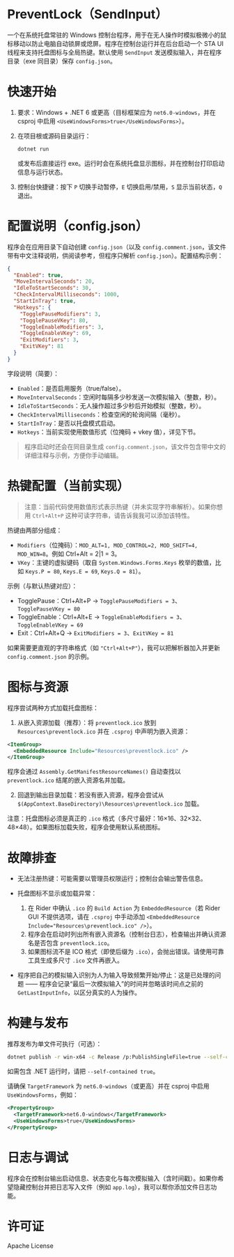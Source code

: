 # PreventLock（SendInput）

一个在系统托盘常驻的 Windows 控制台程序，用于在无人操作时模拟极微小的鼠标移动以防止电脑自动锁屏或熄屏。程序在控制台运行并在后台启动一个 STA UI 线程来支持托盘图标与全局热键。默认使用 `SendInput` 发送模拟输入，并在程序目录（exe 同目录）保存 `config.json`。

# 快速开始

1. 要求：Windows + .NET 6 或更高（目标框架应为 `net6.0-windows`，并在 csproj 中启用 `<UseWindowsForms>true</UseWindowsForms>`）。
2. 在项目根或源码目录运行：

   ```bash
   dotnet run
   ```

   或发布后直接运行 exe。运行时会在系统托盘显示图标，并在控制台打印启动信息与运行状态。
3. 控制台快捷键：按下 `P` 切换手动暂停，`E` 切换启用/禁用，`S` 显示当前状态，`Q` 退出。

# 配置说明（config.json）

程序会在应用目录下自动创建 `config.json`（以及 `config.comment.json`，该文件带有中文注释说明，供阅读参考，但程序只解析 `config.json`）。配置结构示例：

```json
{
  "Enabled": true,
  "MoveIntervalSeconds": 20,
  "IdleToStartSeconds": 30,
  "CheckIntervalMilliseconds": 1000,
  "StartInTray": true,
  "Hotkeys": {
    "TogglePauseModifiers": 3,
    "TogglePauseVKey": 80,
    "ToggleEnableModifiers": 3,
    "ToggleEnableVKey": 69,
    "ExitModifiers": 3,
    "ExitVKey": 81
  }
}
```

字段说明（简要）：

* `Enabled`：是否启用服务（true/false）。
* `MoveIntervalSeconds`：空闲时每隔多少秒发送一次模拟输入（整数，秒）。
* `IdleToStartSeconds`：无人操作超过多少秒后开始模拟（整数，秒）。
* `CheckIntervalMilliseconds`：检查空闲的轮询间隔（毫秒）。
* `StartInTray`：是否以托盘模式启动。
* `Hotkeys`：当前实现使用数值形式（位掩码 + vkey 值），详见下节。

> 程序启动时还会在同目录生成 `config.comment.json`，该文件包含带中文的详细注释与示例，方便你手动编辑。

# 热键配置（当前实现）

> 注意：当前代码使用数值形式表示热键（并未实现字符串解析）。如果你想用 `Ctrl+Alt+P` 这种可读字符串，请告诉我我可以添加该特性。

热键由两部分组成：

* `Modifiers`（位掩码）：`MOD_ALT=1, MOD_CONTROL=2, MOD_SHIFT=4, MOD_WIN=8`。例如 Ctrl+Alt = 2|1 = 3。
* `VKey`：主键的虚拟键码（取自 `System.Windows.Forms.Keys` 枚举的数值，比如 `Keys.P = 80`, `Keys.E = 69`, `Keys.Q = 81`）。

示例（与默认热键对应）：

* TogglePause：Ctrl+Alt+P → `TogglePauseModifiers = 3`、`TogglePauseVKey = 80`
* ToggleEnable：Ctrl+Alt+E → `ToggleEnableModifiers = 3`、`ToggleEnableVKey = 69`
* Exit：Ctrl+Alt+Q → `ExitModifiers = 3`、`ExitVKey = 81`

如果需要更直观的字符串格式（如 `"Ctrl+Alt+P"`），我可以把解析器加入并更新 `config.comment.json` 的示例。

# 图标与资源

程序尝试两种方式加载托盘图标：

1. 从嵌入资源加载（推荐）：将 `preventlock.ico` 放到 `Resources\preventlock.ico` 并在 `.csproj` 中声明为嵌入资源：

```xml
<ItemGroup>
  <EmbeddedResource Include="Resources\preventlock.ico" />
</ItemGroup>
```

程序会通过 `Assembly.GetManifestResourceNames()` 自动查找以 `preventlock.ico` 结尾的嵌入资源名并加载。

2. 回退到输出目录加载：若没有嵌入资源，程序会尝试从 `$(AppContext.BaseDirectory)\Resources\preventlock.ico` 加载。

注意：托盘图标必须是真正的 `.ico` 格式（多尺寸最好：16×16、32×32、48×48）。如果图标加载失败，程序会使用默认系统图标。

# 故障排查

* 无法注册热键：可能需要以管理员权限运行；控制台会输出警告信息。
* 托盘图标不显示或加载异常：

  1. 在 Rider 中确认 `.ico` 的 `Build Action` 为 `EmbeddedResource`（若 Rider GUI 不提供选项，请在 `.csproj` 中手动添加 `<EmbeddedResource Include="Resources\preventlock.ico" />`）。
  2. 程序会在启动时列出所有嵌入资源名（控制台日志），检查输出并确认资源名是否包含 `preventlock.ico`。
  3. 如果图标流不是 ICO 格式（即使后缀为 `.ico`），会抛出错误。请使用可靠工具生成多尺寸 `.ico` 文件再嵌入。
* 程序把自己的模拟输入识别为人为输入导致频繁开始/停止：这是已处理的问题 —— 程序会记录“最后一次模拟输入”的时间并忽略该时间点之前的 `GetLastInputInfo`，以区分真实的人为操作。

# 构建与发布

推荐发布为单文件可执行（可选）：

```bash
dotnet publish -r win-x64 -c Release /p:PublishSingleFile=true --self-contained false
```

如需包含 .NET 运行时，请把 `--self-contained true`。

请确保 `TargetFramework` 为 `net6.0-windows`（或更高）并在 csproj 中启用 `UseWindowsForms`，例如：

```xml
<PropertyGroup>
  <TargetFramework>net6.0-windows</TargetFramework>
  <UseWindowsForms>true</UseWindowsForms>
</PropertyGroup>
```

# 日志与调试

程序会在控制台输出启动信息、状态变化与每次模拟输入（含时间戳）。如果你希望隐藏控制台并把日志写入文件（例如 `app.log`），我可以帮你添加文件日志功能。

# 许可证
Apache License



